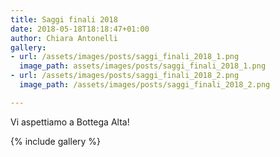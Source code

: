 ```yaml
---
title: Saggi finali 2018
date: 2018-05-18T18:18:47+01:00
author: Chiara Antonelli
gallery:
- url: /assets/images/posts/saggi_finali_2018_1.png
  image_path: assets/images/posts/saggi_finali_2018_1.png
- url: /assets/images/posts/saggi_finali_2018_2.png
  image_path: /assets/images/posts/saggi_finali_2018_2.png

---
```

Vi aspettiamo a Bottega Alta!

{% include gallery %}
